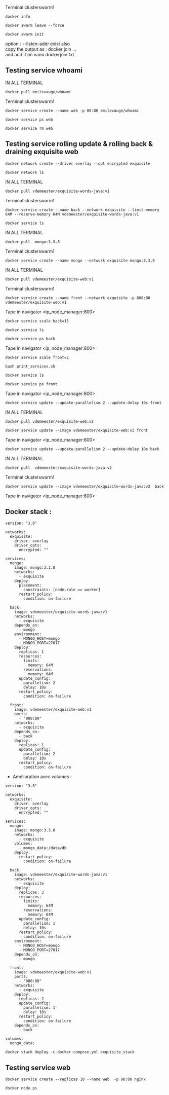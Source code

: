 Terminal clusterswarm1
```
docker info
```
```
docker swarm leave --force
```
```
docker swarm init
```
option : --listen-addr exist also </br>
copy the output as : docker join ... </br>
and add it on nano dockerjoin.txt

## Testing service whoami
IN ALL TERMINAL
```
docker pull emilevauge/whoami
```
Terminal clusterswarm1
```
docker service create --name web -p 80:80 emilevauge/whoami
```
```
docker service ps web
```
```
docker service rm web
```

## Testing service rolling update & rolling back & draining exquisite web

```
docker network create --driver overlay --opt encrypted exquisite
```
```
docker network ls
```
IN ALL TERMINAL
```
docker pull vdemeester/exquisite-words-java:v1
```
Terminal clusterswarm1
```
docker service create --name back --network exquisite --limit-memory 64M --reserve-memory 64M vdemeester/exquisite-words-java:v1
```
```
docker service ls
```
IN ALL TERMINAL
```
docker pull  mongo:3.3.8
```
Terminal clusterswarm1
```
docker service create --name mongo --network exquisite mongo:3.3.8
```
IN ALL TERMINAL
```
docker pull vdemeester/exquisite-web:v1
```
Terminal clusterswarm1
```
docker service create --name front --network exquisite -p 800:80 vdemeester/exquisite-web:v1
```
Tape in navigator <ip_node_manager:800>
```
docker service scale back=15
```
```
docker service ls
```
```
docker service ps back
```
Tape in navigator <ip_node_manager:800>
```
docker service scale front=2
```
```
bash print_services.sh
```
```
docker service ls
```
```
docker service ps front
```
Tape in navigator <ip_node_manager:800>
```
docker service update --update-parallelism 2 --update-delay 10s front
```
IN ALL TERMINAL
```
docker pull vdemeester/exquisite-web:v2
```
```
docker service update --image vdemeester/exquisite-web:v2 front
```
Tape in navigator <ip_node_manager:800>
```
docker service update --update-parallelism 2 --update-delay 10s back
```
IN ALL TERMINAL
```
docker pull  vdemeester/exquisite-words-java:v2 
```
Terminal clusterswarm1
```
docker service update --image vdemeester/exquisite-words-java:v2  back
```
Tape in navigator <ip_node_manager:800>

## Docker stack : 
```
version: "3.8"

networks:
  exquisite:
    driver: overlay
    driver_opts:
      encrypted: ""

services:
  mongo:
    image: mongo:3.3.8
    networks:
      - exquisite
    deploy:
      placement:
        constraints: [node.role == worker]
      restart_policy:
        condition: on-failure

  back:
    image: vdemeester/exquisite-words-java:v1
    networks:
      - exquisite
    depends_on:
      - mongo
    environment:
      - MONGO_HOST=mongo
      - MONGO_PORT=27017
    deploy:
      replicas: 1
      resources:
        limits:
          memory: 64M
        reservations:
          memory: 64M
      update_config:
        parallelism: 2
        delay: 10s
      restart_policy:
        condition: on-failure

  front:
    image: vdemeester/exquisite-web:v1
    ports:
      - "800:80"
    networks:
      - exquisite
    depends_on:
      - back
    deploy:
      replicas: 1
      update_config:
        parallelism: 2
        delay: 10s
      restart_policy:
        condition: on-failure
```



* Amélioration avec volumes :



```
version: "3.8"

networks:
  exquisite:
    driver: overlay
    driver_opts:
      encrypted: ""

services:
  mongo:
    image: mongo:3.3.8
    networks:
      - exquisite
    volumes:
      - mongo_data:/data/db
    deploy:
      restart_policy:
        condition: on-failure

  back:
    image: vdemeester/exquisite-words-java:v1
    networks:
      - exquisite
    deploy:
      replicas: 3
      resources:
        limits:
          memory: 64M
        reservations:
          memory: 64M
      update_config:
        parallelism: 1
        delay: 10s
      restart_policy:
        condition: on-failure
    environment:
      - MONGO_HOST=mongo
      - MONGO_PORT=27017
    depends_on:
      - mongo

  front:
    image: vdemeester/exquisite-web:v1
    ports:
      - "800:80"
    networks:
      - exquisite
    deploy:
      replicas: 2
      update_config:
        parallelism: 1
        delay: 10s
      restart_policy:
        condition: on-failure
    depends_on:
      - back

volumes:
  mongo_data:
``` 
``` 
docker stack deploy -c docker-compose.yml exquisite_stack
``` 

## Testing service web
```
docker service create --replicas 10 --name web  -p 80:80 nginx
```
```
docker node ps 
```
